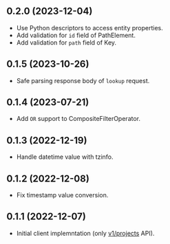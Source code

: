 ## 0.2.0 (2023-12-04)

- Use Python descriptors to access entity properties.
- Add validation for `id` field of PathElement.
- Add validation for `path` field of Key.


## 0.1.5 (2023-10-26)

- Safe parsing response body of `lookup` request.


## 0.1.4 (2023-07-21)

- Add `OR` support to CompositeFilterOperator.


## 0.1.3 (2022-12-19)

- Handle datetime value with tzinfo.


## 0.1.2 (2022-12-08)

- Fix timestamp value conversion.


## 0.1.1 (2022-12-07)

- Initial client implemntation (only [v1/projects](https://cloud.google.com/datastore/docs/reference/data/rest/v1/projects) API).
